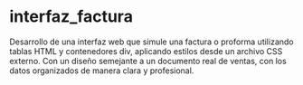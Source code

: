 # interfaz_factura

Desarrollo de una interfaz web que simule una factura o proforma utilizando tablas HTML y contenedores div, aplicando estilos desde un archivo CSS externo. Con un diseño semejante a un documento real de ventas, con los datos organizados de manera clara y profesional.
